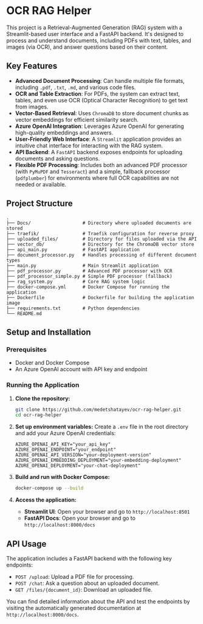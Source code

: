 
# OCR RAG Helper

This project is a Retrieval-Augmented Generation (RAG) system with a Streamlit-based user interface and a FastAPI backend. It's designed to process and understand documents, including PDFs with text, tables, and images (via OCR), and answer questions based on their content.

## Key Features

- **Advanced Document Processing**: Can handle multiple file formats, including `.pdf`, `.txt`, `.md`, and various code files.
- **OCR and Table Extraction**: For PDFs, the system can extract text, tables, and even use OCR (Optical Character Recognition) to get text from images.
- **Vector-Based Retrieval**: Uses `ChromaDB` to store document chunks as vector embeddings for efficient similarity search.
- **Azure OpenAI Integration**: Leverages Azure OpenAI for generating high-quality embeddings and answers.
- **User-Friendly Web Interface**: A `Streamlit` application provides an intuitive chat interface for interacting with the RAG system.
- **API Backend**: A `FastAPI` backend exposes endpoints for uploading documents and asking questions.
- **Flexible PDF Processing**: Includes both an advanced PDF processor (with `PyMuPDF` and `Tesseract`) and a simple, fallback processor (`pdfplumber`) for environments where full OCR capabilities are not needed or available.

## Project Structure

```
.
├── Docs/                   # Directory where uploaded documents are stored
├── traefik/                # Traefik configuration for reverse proxy
├── uploaded_files/         # Directory for files uploaded via the API
├── vector_db/              # Directory for the ChromaDB vector store
├── api_main.py             # FastAPI application
├── document_processor.py   # Handles processing of different document types
├── main.py                 # Main Streamlit application
├── pdf_processor.py        # Advanced PDF processor with OCR
├── pdf_processor_simple.py # Simple PDF processor (fallback)
├── rag_system.py           # Core RAG system logic
├── docker-compose.yml      # Docker Compose for running the application
├── Dockerfile              # Dockerfile for building the application image
├── requirements.txt        # Python dependencies
└── README.md              
```

## Setup and Installation

### Prerequisites

- Docker and Docker Compose
- An Azure OpenAI account with API key and endpoint

### Running the Application

1.  **Clone the repository:**
    ```bash
    git clone https://github.com/medetshatayev/ocr-rag-helper.git
    cd ocr-rag-helper
    ```

2.  **Set up environment variables:**
    Create a `.env` file in the root directory and add your Azure OpenAI credentials:
    ```
    AZURE_OPENAI_API_KEY="your_api_key"
    AZURE_OPENAI_ENDPOINT="your_endpoint"
    AZURE_OPENAI_API_VERSION="your-deployment-version"
    AZURE_OPENAI_EMBEDDING_DEPLOYMENT="your-embedding-deployment"
    AZURE_OPENAI_DEPLOYMENT="your-chat-deployment"
    ```

3.  **Build and run with Docker Compose:**
    ```bash
    docker-compose up --build
    ```

4.  **Access the application:**
    -   **Streamlit UI**: Open your browser and go to `http://localhost:8501`
    -   **FastAPI Docs**: Open your browser and go to `http://localhost:8000/docs`

## API Usage

The application includes a FastAPI backend with the following key endpoints:

-   `POST /upload`: Upload a PDF file for processing.
-   `POST /chat`: Ask a question about an uploaded document.
-   `GET /files/{document_id}`: Download an uploaded file.

You can find detailed information about the API and test the endpoints by visiting the automatically generated documentation at `http://localhost:8000/docs`. 
